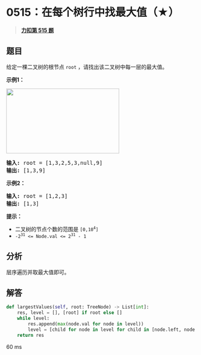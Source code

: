 # 0515：在每个树行中找最大值（★）


> <u>**[力扣第 515 题](https://leetcode.cn/problems/find-largest-value-in-each-tree-row/)**</u>

## 题目

<p>给定一棵二叉树的根节点 <code>root</code> ，请找出该二叉树中每一层的最大值。</p>



<p><strong>示例1：</strong></p>

<p><img alt="" src="https://assets.leetcode.com/uploads/2020/08/21/largest_e1.jpg" style="height: 172px; width: 300px;" /></p>

<pre>
<strong>输入: </strong>root = [1,3,2,5,3,null,9]
<strong>输出: </strong>[1,3,9]
</pre>

<p><strong>示例2：</strong></p>

<pre>
<strong>输入: </strong>root = [1,2,3]
<strong>输出: </strong>[1,3]
</pre>



<p><strong>提示：</strong></p>

<ul>
<li>二叉树的节点个数的范围是 <code>[0,10<sup>4</sup>]</code></li>
<li><meta charset="UTF-8" /><code>-2<sup>31</sup> &lt;= Node.val &lt;= 2<sup>31</sup> - 1</code></li>
</ul>




## 分析

层序遍历并取最大值即可。

## 解答

```python
def largestValues(self, root: TreeNode) -> List[int]:
    res, level = [], [root] if root else []
    while level:
        res.append(max(node.val for node in level))
        level = [child for node in level for child in [node.left, node.right] if child]
    return res
```
60 ms
